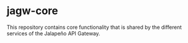 # jagw-core

This repository contains core functionality that is shared by the different services of the Jalapeño API Gateway.
